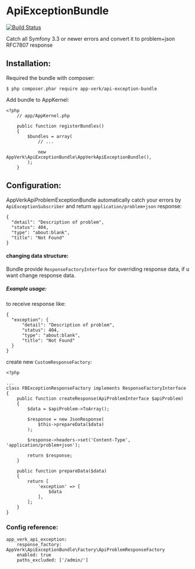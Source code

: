# ApiExceptionBundle
[![Build Status](https://travis-ci.org/AppVerk/ApiExceptionBundle.svg?branch=master)](https://travis-ci.org/AppVerk/ApiExceptionBundle)

Catch all Symfony 3.3 or newer errors and convert it to problem+json RFC7807 response

## Installation:

Required the bundle with composer:

    $ php composer.phar require app-verk/api-exception-bundle
    
Add bundle to AppKernel:

    <?php
        // app/AppKernel.php
    
        public function registerBundles()
        {
            $bundles = array(
                // ...
                
                new AppVerk\ApiExceptionBundle\AppVerkApiExceptionBundle(),
            );
        }
        
## Configuration:

AppVerkApiProblemExceptionBundle automatically catch your errors 
by `ApiExceptionSubscriber` and return `application/problem+json` response:

    {
      "detail": "Description of problem",
      "status": 404,
      "type": "about:blank",
      "title": "Not Found"
    }
    
#### changing data structure:
Bundle provide `ResponseFactoryInterface` for overriding response data, if u want change response data.

##### Example usage:

to receive response like:

    {
      "exception": {
          "detail": "Description of problem",
          "status": 404,
          "type": "about:blank",
          "title": "Not Found"
      }
    }
    
create new `CustomResponseFactory`:

    <?php
    
    ...
    class FBExceptionResponseFactory implements ResponseFactoryInterface
    {
        public function createResponse(ApiProblemInterface $apiProblem)
        {
            $data = $apiProblem->ToArray();
    
            $response = new JsonResponse(
                $this->prepareData($data)
            );
    
            $response->headers->set('Content-Type', 'application/problem+json');
    
            return $response;
        }
    
        public function prepareData($data)
        {
            return [
                'exception' => [
                    $data
                ],
            ];
        }
    }
    
### Config reference:

    app_verk_api_exception:
        response_factory: AppVerk\ApiExceptionBundle\Factory\ApiProblemResponseFactory
        enabled: true
        paths_excluded: ['/admin/']

